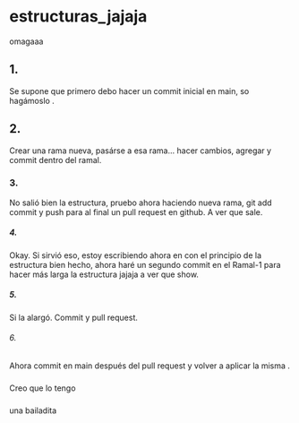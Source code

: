 # estructuras_jajaja
omagaaa

## 1.
Se supone que primero debo hacer un commit inicial en main, so hagámoslo .
## 2.
Crear una rama nueva, pasárse a esa rama... hacer cambios, agregar y commit dentro del ramal.
### 3.
No salió bien la estructura, pruebo ahora haciendo nueva rama, git add commit y push para al final un pull request en github. A ver que sale.
##### 4. 
Okay. Si sirvió eso, estoy escribiendo ahora en con el principio de la estructura bien hecho,
ahora haré un segundo commit en el Ramal-1 para hacer más larga la estructura jajaja a ver que show.
##### 5.
Si la alargó. 
Commit y pull request.
###### 6.
Ahora commit en main después del pull request y volver a aplicar la misma .
###
Creo que lo tengo
###
una bailadita